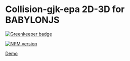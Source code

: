 # Collision-gjk-epa 2D-3D for BABYLONJS

[![Greenkeeper badge](https://badges.greenkeeper.io/wanadev/collision-gjk-epa.svg)](https://greenkeeper.io/)

[![NPM version](https://badge.fury.io/js/collision-gjk-epa.png)](http://badge.fury.io/js/collision-gjk-epa)

[Demo](http://wanadev.github.io/collision-gjk-epa/)

